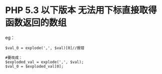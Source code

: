 # PHP 5.3 以下版本 无法用下标直接取得函数返回的数组

eg：  

    $val_0 = explode(',', $val)[0]//报错

    #要改成：
    $exploded_val = explode(',', $val);
    $val_0 = $exploded_val[0];
